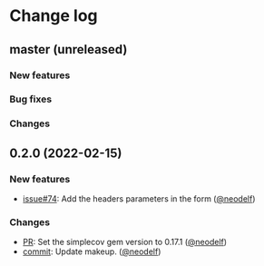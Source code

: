 # Change log

## master (unreleased)

### New features
### Bug fixes
### Changes

## 0.2.0 (2022-02-15)

### New features

* [issue#74](https://github.com/Neodelf/lecter/pull/79): Add the headers parameters in the form ([@neodelf][])

### Changes

* [PR](https://github.com/Neodelf/lecter/pull/69): Set the simplecov gem version to 0.17.1 ([@neodelf][])
* [commit](https://github.com/Neodelf/lecter/commit/73e0ed69cf8e1773abed9e9b735e0742aa63dade): Update makeup. ([@neodelf][])

[@neodelf]: https://github.com/neodelf
